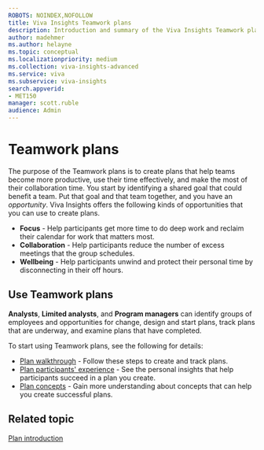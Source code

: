 ```yaml
---
ROBOTS: NOINDEX,NOFOLLOW
title: Viva Insights Teamwork plans 
description: Introduction and summary of the Viva Insights Teamwork plans
author: madehmer
ms.author: helayne
ms.topic: conceptual
ms.localizationpriority: medium 
ms.collection: viva-insights-advanced 
ms.service: viva 
ms.subservice: viva-insights 
search.appverid: 
- MET150 
manager: scott.ruble
audience: Admin
---
```


# Teamwork plans

The purpose of the Teamwork plans is to create plans that help teams become more productive, use their time effectively, and make the most of their collaboration time. You start by identifying a shared goal that could benefit a team. Put that goal and that team together, and you have an _opportunity_. Viva Insights offers the following kinds of opportunities that you can use to create plans.

* **Focus** - Help participants get more time to do deep work and reclaim their calendar for work that matters most.
* **Collaboration** - Help participants reduce the number of excess meetings that the group schedules.
* **Wellbeing** - Help participants unwind and protect their personal time by disconnecting in their off hours.

## Use Teamwork plans

**Analysts**, **Limited analysts**, and **Program managers** can identify groups of employees and opportunities for change, design and start plans, track plans that are underway, and examine plans that have completed.

To start using Teamwork plans, see the following for details:

* [Plan walkthrough](solutionsv2-task.md) - Follow these steps to create and track plans.
* [Plan participants' experience](solutionsv2-participants.md) - See the personal insights that help participants succeed in a plan you create.
* [Plan concepts](solutionsv2-conceptual.md) - Gain more understanding about concepts that can help you create successful plans.

## Related topic

[Plan introduction](solutionsv2-intro.md)
